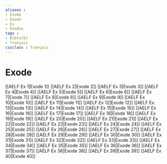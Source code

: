 ```yaml
---
aliases : 
- Exode
- Exode
- Ex
- Exodus
tags : 
- Bible/Ex
- français
cssclass : français
---
```


# Exode

[[AELF Ex 1|Exode 1]]
[[AELF Ex 2|Exode 2]]
[[AELF Ex 3|Exode 3]]
[[AELF Ex 4|Exode 4]]
[[AELF Ex 5|Exode 5]]
[[AELF Ex 6|Exode 6]]
[[AELF Ex 7|Exode 7]]
[[AELF Ex 8|Exode 8]]
[[AELF Ex 9|Exode 9]]
[[AELF Ex 10|Exode 10]]
[[AELF Ex 11|Exode 11]]
[[AELF Ex 12|Exode 12]]
[[AELF Ex 13|Exode 13]]
[[AELF Ex 14|Exode 14]]
[[AELF Ex 15|Exode 15]]
[[AELF Ex 16|Exode 16]]
[[AELF Ex 17|Exode 17]]
[[AELF Ex 18|Exode 18]]
[[AELF Ex 19|Exode 19]]
[[AELF Ex 20|Exode 20]]
[[AELF Ex 21|Exode 21]]
[[AELF Ex 22|Exode 22]]
[[AELF Ex 23|Exode 23]]
[[AELF Ex 24|Exode 24]]
[[AELF Ex 25|Exode 25]]
[[AELF Ex 26|Exode 26]]
[[AELF Ex 27|Exode 27]]
[[AELF Ex 28|Exode 28]]
[[AELF Ex 29|Exode 29]]
[[AELF Ex 30|Exode 30]]
[[AELF Ex 31|Exode 31]]
[[AELF Ex 32|Exode 32]]
[[AELF Ex 33|Exode 33]]
[[AELF Ex 34|Exode 34]]
[[AELF Ex 35|Exode 35]]
[[AELF Ex 36|Exode 36]]
[[AELF Ex 37|Exode 37]]
[[AELF Ex 38|Exode 38]]
[[AELF Ex 39|Exode 39]]
[[AELF Ex 40|Exode 40]]
